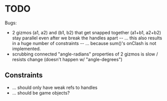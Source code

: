 TODO
====

Bugs:
* 2 gizmos (a1, a2) and (b1, b2) that get snapped together (a1+b1, a2+b2)
  stay parallel even after we break the handles apart
  -- ... this also results in a huge number of constraints
  -- ... because sum()'s onClash is not implemented.
* scrubbing connected "angle-radians" properties of 2 gizmos is slow /
  resists change (doesn't happen w/ "angle-degrees")

Constraints
-----------

* ... should only have weak refs to handles
* ... should be game objects?

